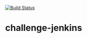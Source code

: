 [![Build Status](http://ec2-54-188-186-241.us-west-2.compute.amazonaws.com/buildStatus/icon?job=challenge-jenkins)](http://ec2-54-188-186-241.us-west-2.compute.amazonaws.com/job/challenge-jenkins/)
# challenge-jenkins
